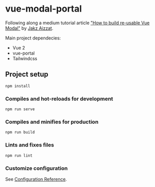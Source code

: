 # vue-modal-portal

Following along a medium tutorial article ["How to build re-usable Vue Modal"](https://javascript.plainenglish.io/how-to-build-a-reusable-vue-js-modal-5f65017e190b) by [Jakz Aizzat](https://jakzaizzat.medium.com/).

Main project dependecies:
* Vue 2
* vue-portal
* Tailwindcss

## Project setup
```
npm install
```

### Compiles and hot-reloads for development
```
npm run serve
```

### Compiles and minifies for production
```
npm run build
```

### Lints and fixes files
```
npm run lint
```

### Customize configuration
See [Configuration Reference](https://cli.vuejs.org/config/).

